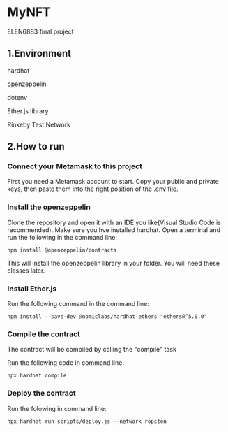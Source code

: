 # MyNFT
ELEN6883 final project

## 1.Environment

hardhat

openzeppelin

dotenv

Ether.js library

Rinkeby Test Network

## 2.How to run
### Connect your Metamask to this project
First you need a Metamask account to start. Copy your public and private keys, then paste them into the right position of the .env file.

### Install the openzeppelin
Clone the repository and open it with an IDE you like(Visual Studio Code is recommended). Make sure you hve installed hardhat. Open a terminal and run the following in the command line:

```
npm install @openzeppelin/contracts
```
This will install the openzeppelin library in your folder. You will need these classes later.

### Install Ether.js
Run the following command in the command line:
```
npm install --save-dev @nomiclabs/hardhat-ethers "ethers@^5.0.0"
```
### Compile the contract
The contract will be compiled by calling the "compile" task

Run the following code in command line:
```
npx hardhat compile
```
### Deploy the contract
Run the folowing in command line:
```
npx hardhat run scripts/deploy.js --network ropsten
```
